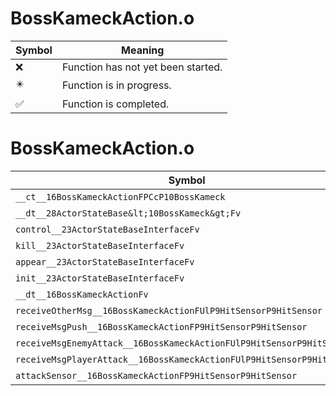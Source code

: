 # BossKameckAction.o
| Symbol | Meaning 
| ------------- | ------------- 
| :x: | Function has not yet been started. 
| :eight_pointed_black_star: | Function is in progress. 
| :white_check_mark: | Function is completed. 


# BossKameckAction.o
| Symbol | Decompiled? |
| ------------- | ------------- |
| `__ct__16BossKameckActionFPCcP10BossKameck` | :x: |
| `__dt__28ActorStateBase&lt;10BossKameck&gt;Fv` | :x: |
| `control__23ActorStateBaseInterfaceFv` | :x: |
| `kill__23ActorStateBaseInterfaceFv` | :x: |
| `appear__23ActorStateBaseInterfaceFv` | :x: |
| `init__23ActorStateBaseInterfaceFv` | :x: |
| `__dt__16BossKameckActionFv` | :x: |
| `receiveOtherMsg__16BossKameckActionFUlP9HitSensorP9HitSensor` | :x: |
| `receiveMsgPush__16BossKameckActionFP9HitSensorP9HitSensor` | :x: |
| `receiveMsgEnemyAttack__16BossKameckActionFUlP9HitSensorP9HitSensor` | :x: |
| `receiveMsgPlayerAttack__16BossKameckActionFUlP9HitSensorP9HitSensor` | :x: |
| `attackSensor__16BossKameckActionFP9HitSensorP9HitSensor` | :x: |
